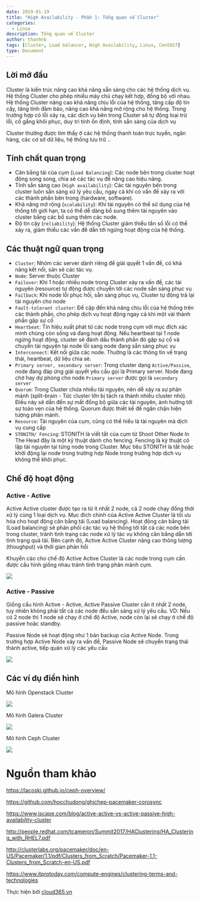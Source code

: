 ```yaml
---
date: 2019-01-19
title: "High Availability - Phần 1: Tổng quan về Cluster"
categories:
  - Linux
description: Tổng quan về Cluster
author: thanhnb
tags: [Cluster, Load balancer, High Availability, Linux, CentOS7]
type: Document
---
```


## Lời mở đầu
Cluster là kiến trúc nâng cao khả năng sẵn sàng cho các hệ thống dịch vụ. Hệ thống Cluster cho phép nhiều máy chủ chạy kết hợp, đồng bộ với nhau. Hệ thống Cluster nâng cao khả năng chịu lỗi của hệ thống, tăng cấp độ tin cậy, tăng tính đảm bảo, nâng cao khả năng mở rộng cho hệ thống. Trong trường hợp có lỗi xảy ra, các dịch vụ bên trong Cluster sẽ tự động loại trừ lỗi, cố gắng khôi phục, duy trì tính ổn định, tính sẵn sàng của dịch vụ

Cluster thường được tìm thấy ở các hệ thống thanh toán trực tuyến, ngân hàng, các cơ sở dữ liệu, hệ thống lưu trữ ..

## Tính chất quan trọng
- Cân bằng tải của cụm (`Load Balancing`): Các node bên trong cluster hoạt động song song, chia sẻ các tác vụ để năng cao hiệu năng.
- Tính sẵn sàng cao (`High availability`): Các tài nguyên bên trong cluster luôn sẵn sàng xử lý yêu cầu, ngay cả khi có vấn đề xảy ra với các thành phần bên trong (hardware, software).
- Khả năng mở rộng (`scalability`): Khi tài nguyên có thể sử dụng của hệ thống tới giới hạn, ta có thể dễ dàng bổ sung thêm tài nguyên vào cluster bằng các bổ sung thêm các node.
- Độ tin cậy (`reliability`): Hệ thống Cluster giảm thiểu tần số lỗi có thể xảy ra, giảm thiểu các vấn đề dẫn tới ngừng hoạt động của hệ thống.

## Các thuật ngữ quan trọng
- `Cluster`: Nhóm các server dành riêng để giải quyết 1 vấn đề, có khả năng kết nối, sản sẻ các tác vụ.
- `Node`: Server thuộc Cluster
- `Failover`: Khi 1 hoặc nhiều node trong Cluster xảy ra vấn đề, các tài nguyên (resource) tự động được chuyển tới các node sẵn sàng phục vụ
- `Failback`: Khi node lỗi phục hồi, sẵn sàng phục vụ, Cluster tự động trả lại tài nguyên cho node
- `Fault-tolerant cluster`: Để cập đến khả năng chịu lỗi của hệ thống trên các thành phần, cho phép dịch vụ hoạt động ngay cả khi một vài thành phần gặp sự cố
- `Heartbeat`: Tín hiệu xuất phát từ các node trong cụm với mục đích xác minh chùng còn sống và đang hoạt động. Nếu heartbeat tại 1 node ngừng hoạt động, cluster sẽ đánh dấu thành phần đó gặp sự cố và chuyển tài nguyên tại node lỗi sang node đang sẵn sàng phục vụ
- `Interconnect`: Kết nối giữa các node. Thường là các thông tin về trạng thái, heartbeat, dữ liệu chia sẻ.
- `Primary server, secondary server`: Trong cluster dạng `Active/Passise`, node đang đáp ứng giải quyết yêu cầu gọi là Primary server. Node đang chờ hay dự phòng cho node `Primary server` được gọi là `secondary server`
- `Quorum`: Trong Cluster chứa nhiều tài nguyên, nên dễ xảy ra sự phân mảnh (split-brain - Tức cluster lớn bị tách ra thành nhiều cluster nhỏ). Điều này sẽ dẫn đến sự mất đồng bộ giữa các tài nguyên, ảnh hướng tới sự toàn vẹn của hệ thống. Quorum được thiết kế để ngăn chặn hiện tượng phân mảnh. 
- `Resource`: Tài nguyên của cụm, cũng có thể hiểu là tài nguyên mà dịch vụ cung cấp
- `STONITH/ Fencing`: STONITH là viết tắt của cụm từ Shoot Other Node In The Head đây là một kỹ thuật dành cho fencing. Fencing là kỹ thuật cô lập tài nguyên tại từng node trong Cluster. Mục tiêu STONITH là tắt hoặc khởi động lại node trong trường hợp Node trong trường hợp dịch vụ không thể khôi phục.

## Chế độ hoạt động
### Active - Active
Active Active cluster được tạo ra từ ít nhất 2 node, cả 2 node chạy đồng thời xử lý cùng 1 loại dịch vụ. Mục đích chính của Active Active Cluster là tối ưu hóa cho hoạt động cân bằng tải (Load balancing). Hoạt động cân bằng tải (Load balancing) sẽ phân phối các tác vụ hệ thống tới tất cả các node bên trong cluster, tránh tình trạng các node xử lý tác vụ không cân bằng dẫn tới tình trạng quả tải. Bên cạnh đó, Active Active Cluster nâng cao thông lượng (thoughput) và thời gian phản hổi

Khuyển cáo cho chế độ Active Active Cluster là các node trong cụm cần được cấu hình giống nhau tránh tình trạng phân mảnh cụm.

![](/images/img-tong-quan-cluster/active-active-cluster.png)

### Active - Passive
Giống cấu hình Active - Active, Active Passive Cluster cần ít nhất 2 node, tuy nhiên không phải tất cả các node đều sẵn sàng xử lý yêu cầu. VD: Nếu có 2 node thì 1 node sẽ chạy ở chế độ Active, node còn lại sẽ chạy ở chế độ passive hoặc standby.

Passive Node sẽ hoạt động như 1 bản backup của Active Node. Trong trường hợp Active Node xảy ra vấn đề, Passive Node sẽ chuyển trạng thái thành active, tiếp quản xử lý các yêu cầu

![](/images/img-tong-quan-cluster/active-passive-cluster.png)

## Các ví dụ điển hình

Mô hình Openstack Cluster

![](/images/img-tong-quan-cluster/mohinh-cluster.png)

Mô hình Galera Cluster

![](/images/img-tong-quan-cluster/galera-cluser.png)

Mô hình Ceph Cluster

![](/images/img-tong-quan-cluster/ceph-cluster.png)

# Nguồn tham khảo

https://lacoski.github.io/ceph-overview/

https://github.com/hocchudong/ghichep-pacemaker-corosync

https://www.jscape.com/blog/active-active-vs-active-passive-high-availability-cluster

http://people.redhat.com/tcameron/Summit2017/HAClustering/HA_Clustering_with_RHEL7.pdf

http://clusterlabs.org/pacemaker/doc/en-US/Pacemaker/1.1/pdf/Clusters_from_Scratch/Pacemaker-1.1-Clusters_from_Scratch-en-US.pdf

https://www.itprotoday.com/compute-engines/clustering-terms-and-technologies

Thực hiện bởi [cloud365.vn](https://cloud365.vn/)
